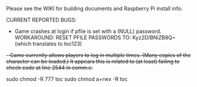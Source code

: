 Please see the WIKI for building documents and Raspberry Pi install info.

CURRENT REPORTED BUGS:

- Game crashes at login if pfile is set with a (NULL) password.
	WORKAROUND: RESET PFILE PASSWORDS TO:  Kyz2D/BNiZB8Q~  (which translates to toc123)

<strike>- Game currently allows players to log in multiple times.  (Many copies of the character can be loaded.)  It appears this is related to 	(at least) failing to check code at line 2544 in comm.c.  </strike>


sudo chmod -R 777 toc
sudo chmod a+rwx -R toc
